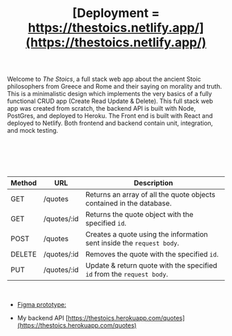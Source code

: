  <br />
  
 # <p align="center">[Deployment = https://thestoics.netlify.app/](https://thestoics.netlify.app/)</p>
  
  <br />
 
 Welcome to *The Stoics*, a full stack web app about the ancient Stoic philosophers from Greece and Rome and their saying on morality and truth. This is a minimalistic design which implements the very basics of a fully functional CRUD app (Create Read Update & Delete). This full stack web app was created from scratch, the backend API is built with Node, PostGres, and deployed to Heroku. The Front end is built with React and deployed to Netlify. Both frontend and backend contain unit, integration, and mock testing.
 


<br />
<br />
<br />
<br />


| Method | URL              | Description                           |
| ------ | ---------------- | -------------------------------------------------------------------------- |
| GET    | /quotes          | Returns an array of all the quote objects contained in the database.       |
| GET    | /quotes/:id      | Returns the quote object with the specified `id`.                          |
| POST   | /quotes          | Creates a quote using the information sent inside the `request body`.      |
| DELETE | /quotes/:id      | Removes the quote with the specified `id`.                                 |
| PUT    | /quotes/:id      | Update & return quote with the specified `id` from the `request body`.     |

<br />

 - [Figma prototype:](https://www.figma.com/proto/1ilZj7gIRRZy6RAZNFXHTp/Stoics?page-id=0%3A1&node-id=13%3A78&viewport=-661%2C522%2C0.71&scaling=min-zoom)

  - My backend API [https://thestoics.herokuapp.com/quotes](https://thestoics.herokuapp.com/quotes)
